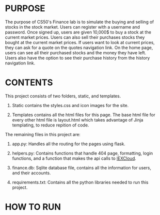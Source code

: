 # PURPOSE

The purpose of CS50's Finance lab is to simulate the buying and selling of stocks in the stock market.
Users can register with a username and password. Once signed up, users are given 10,000$ to buy a stock
at the current market prices. Users can also sell their purchases stocks they bought at the current market prices.
If users want to look at current prices, they can ask for a quote on the quotes navigation link. On the home page, users can see all their purchased stocks and the money they have left. Users also have the option to see their purchase history from the history navigation link.

# CONTENTS

This project consists of two folders, static, and templates.

1. Static contains the styles.css and icon images for the site.

2. Templates contains all the html files for this page. The base html file for every other html file is layout.html which takes advantage of Jinja templating, to reduce repition of code.

The remaining files in this project are:

1. app.py: Handles all the routing for the pages using flask.

2. helpers.py: Contains functions that handle 404 page, formatting, login functions, and a function that makes the api calls to [IEXCloud](https://iexcloud.io/cloud-login#/).

3. finance.db: Sqlite database file, contains all the information for users, and their accounts.

4. requirements.txt: Contains all the python libraries needed to run this project.

# HOW TO RUN

